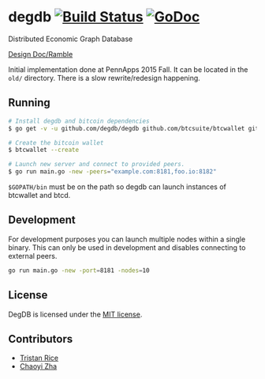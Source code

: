 # degdb [![Build Status](https://travis-ci.org/degdb/degdb.svg?branch=master)](https://travis-ci.org/degdb/degdb) [![GoDoc](https://godoc.org/github.com/degdb/degdb?status.svg)](https://godoc.org/github.com/degdb/degdb)

Distributed Economic Graph Database

[Design Doc/Ramble](https://docs.google.com/document/d/1Z1zUMOGzsBLOU1JoeY-CLFI9eSMajrnQraBvSybjP8I/edit)

Initial implementation done at PennApps 2015 Fall. It can be located in the `old/` directory. There is a slow rewrite/redesign happening.

## Running
```bash
# Install degdb and bitcoin dependencies
$ go get -v -u github.com/degdb/degdb github.com/btcsuite/btcwallet github.com/btcsuite/btcd

# Create the bitcoin wallet
$ btcwallet --create

# Launch new server and connect to provided peers.
$ go run main.go -new -peers="example.com:8181,foo.io:8182"
```

`$GOPATH/bin` must be on the path so degdb can launch instances of btcwallet and btcd.

## Development
For development purposes you can launch multiple nodes within a single binary. This can only be used in development and disables connecting to external peers.
```bash
go run main.go -new -port=8181 -nodes=10
```

## License

DegDB is licensed under the [MIT license](https://opensource.org/licenses/MIT).

## Contributors

* [Tristan Rice](https://fn.lc)
* [Chaoyi Zha](https://github.com/cydrobolt)
